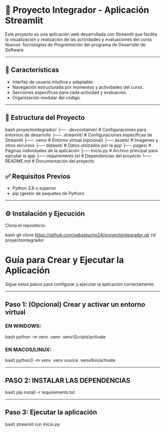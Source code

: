 # 📘 Proyecto Integrador - Aplicación Streamlit

Este proyecto es una aplicación web desarrollada con Streamlit que facilita la visualización y realización de las actividades y evaluaciones del curso _Nuevas Tecnologías de Programación_ del programa de Desarrollo de Software.

---

## 🧩 Características

- Interfaz de usuario intuitiva y adaptable.
- Navegación estructurada por momentos y actividades del curso.
- Secciones específicas para cada actividad y evaluación.
- Organización modular del código.

---

## 📁 Estructura del Proyecto

bash
proyectointegrador/
├── .devcontainer/ # Configuraciones para entornos de desarrollo
├── .streamlit/ # Configuraciones específicas de Streamlit
├── .venv/ # Entorno virtual (opcional)
├── assets/ # Imágenes y otros recursos
├── dataset/ # Datos utilizados por la app
├── pages/ # Páginas individuales de la aplicación
├── Inicio.py # Archivo principal para ejecutar la app
├── requirements.txt # Dependencias del proyecto
└── README.md # Documentación del proyecto

## ✅ Requisitos Previos

- Python 3.8 o superior
- pip (gestor de paquetes de Python)

---

## ⚙️ Instalación y Ejecución

Clona el repositorio:

bash
git clone https://github.com/sebastucho24/proyectointegrador.git
cd proyectointegrador

# Guía para Crear y Ejecutar la Aplicación

Sigue estos pasos para configurar y ejecutar la aplicación correctamente.

---

## Paso 1: (Opcional) Crear y activar un entorno virtual

### EN WINDOWS:

bash
python -m venv .venv
.venv\Scripts\activate

### EN MACOS/LINUX:

bash
python3 -m venv .venv
source .venv/bin/activate

---

## PASO 2: INSTALAR LAS DEPENDENCIAS

bash
pip install -r requirements.txt

---

## Paso 3: Ejecutar la aplicación

bash
streamlit run Inicio.py
